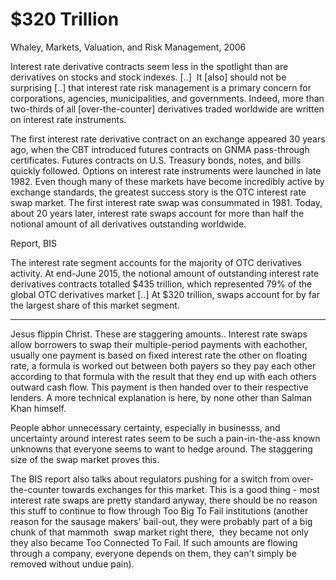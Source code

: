 # $320 Trillion

Whaley, Markets, Valuation, and Risk Management, 2006

Interest rate derivative contracts seem less in the spotlight than are
derivatives on stocks and stock indexes. [..]  It [also] should not be
surprising [..] that interest rate risk management is a primary
concern for corporations, agencies, municipalities, and
governments. Indeed, more than two-thirds of all [over-the-counter]
derivatives traded worldwide are written on interest rate instruments.

The first interest rate derivative contract on an exchange appeared 30 years ago, when the CBT introduced futures contracts on GNMA pass-through certificates. Futures contracts on U.S. Treasury bonds, notes, and bills quickly followed. Options on interest rate instruments were launched in late 1982. Even though many of these markets have become incredibly active by exchange standards, the greatest success story is the OTC interest rate swap market. The first interest rate swap was consummated in 1981. Today, about 20 years later, interest rate swaps account for more than half the notional amount of all derivatives outstanding worldwide.

Report, BIS

The interest rate segment accounts for the majority of OTC derivatives activity. At end-June 2015, the
notional amount of outstanding interest rate derivatives contracts totalled $435 trillion, which
represented 79% of the global OTC derivatives market [..] At $320 trillion, swaps account for by
far the largest share of this market segment.

---

Jesus flippin Christ. These are staggering amounts.. Interest rate swaps allow borrowers to swap their multiple-period payments with eachother, usually one payment is based on fixed interest rate the other on floating rate, a formula is worked out between both payers so they pay each other according to that formula with the result that they end up with each others outward cash flow. This payment is then handed over to their respective lenders. A more technical explanation is here, by none other than Salman Khan himself.

People abhor unnecessary certainty, especially in businesss, and uncertainty around interest rates seem to be such a pain-in-the-ass known unknowns that everyone seems to want to hedge around. The staggering size of the swap market proves this.

The BIS report also talks about regulators pushing for a switch from over-the-counter towards exchanges for this market. This is a good thing - most interest rate swaps are pretty standard anyway, there should be no reason this stuff to continue to flow through Too Big To Fail institutions (another reason for the sausage makers' bail-out, they were probably part of a big chunk of that mammoth  swap market right there,  they became not only they also became Too Connected To Fail. If such amounts are flowing through a company, everyone depends on them, they can't simply be removed without undue pain).



